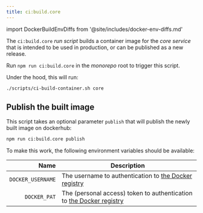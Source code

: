 ```yaml
--- 
title: ci:build.core
---
```


import DockerBuildEnvDiffs from '@site/includes/docker-env-diffs.md'

The `ci:build.core` _run script_ builds a container image for the _core service_
that is intended to be used in production, or can be published as a new release.

Run `npm run ci:build.core` in the _monorepo_ root to trigger this script.

Under the hood, this will run:

```sh title="Terminal"
./scripts/ci-build-container.sh core
```

## Publish the built image

This script takes an optional parameter `publish` that will publish the newly
built image on dockerhub:

```sh title="Terminal"
npm run ci:build.core publish
```

To make this work, the following environment variables should be available:

| Name | Description |
| ----:| ----------- |
| `DOCKER_USERNAME` | The username to authentication to [the Docker registry][dockerhub] |
| `DOCKER_PAT` | The (personal access) token to authentication to [the Docker registry][dockerhub] |


<DockerBuildEnvDiffs />

[dockerhub]: https://hub.docker.com/

